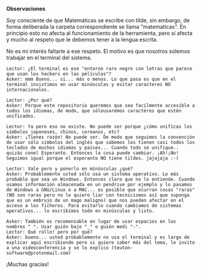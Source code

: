 
**Observaciones**

Soy consciente de que Matemáticas se escribe con tilde, sin embargo, de forma deliberada la carpeta correspondiente se llama "matematicas". En principio esto no afecta al funcionamiento de la herramienta, pero sí afecta y mucho al respeto que le debemos tener a la lengua escrita.

No es mi interés faltarle a ese respeto. El motivo es que nosotros solemos trabajar en el terminal del sistema. 

```
Lector: ¿El terminal es ese "entorno raro negro con letras que parece que usan los hackers en las películas"?
Asker: mmm Bueno... si... más o menos. Lo que pasa es que en el terminal insistimos en usar minúsculas y evitar caracteres NO internacionales. 

Lector: ¿Por qué?
Asker: Porque este repositorio queremos que sea facilmente accesible a todos los idiomas, de modo, que sólousaremos caractéres que estén unificados.

Lector: Ya pero eso no existe. No puede ser porque ¿cómo unificas los símbolos japoneses, chinos, coreanos, etc?
Asker: ¡Tienes razón! No puede ser. De modo que seguimos la convención de usar sólo símbolos del inglés que sabemos los tienen casi todos los teclados de muchos idiomas y países... Cuando todo se unifique.. quizás conel Esperanto. Entonces la cosa puede cambiar. ¡Ah!¡No! Seguimos igual porque el esperanto NO tiene tildes. jajajaja :-)

Lector: Vale pero y ponerlo en mínúsculas ¿qué?
Asker: Probablemente usted sólo usa un sistema operativo. Lo más probable que sea un Windows. Entonces claro que no lo entiende. Cuando usamos información almacenada en un pendrive por ejemplo y lo pasamos de Windows a GNU/Linux o a MAC... es posible que ocurran cosas "raras" (NO son raras pero no le quiero liar con tecnicismos así que suponga que es un embrujo de un mago maligno) que nos pueden afectar en el acceso a los ficheros. Para evitarlo cuando cambiamos de sistemas operativos... lo escribimos todo en minúsculas y listo.

Asker: También es recomensable en lugar de usar espacios en los nombres " ". Usar guión bajo "_" o guión medi "-".
Lector: Qué rollo! pero por qué?
Asker: bueno... usted probablemente no usa el terminal y es largo de explicar aquí escribiendo pero si quiere saber más del tema, le invito a una videoconferencia y se lo explico (teuton-software@protonmail.com)
```

¡Muchas gracias!

